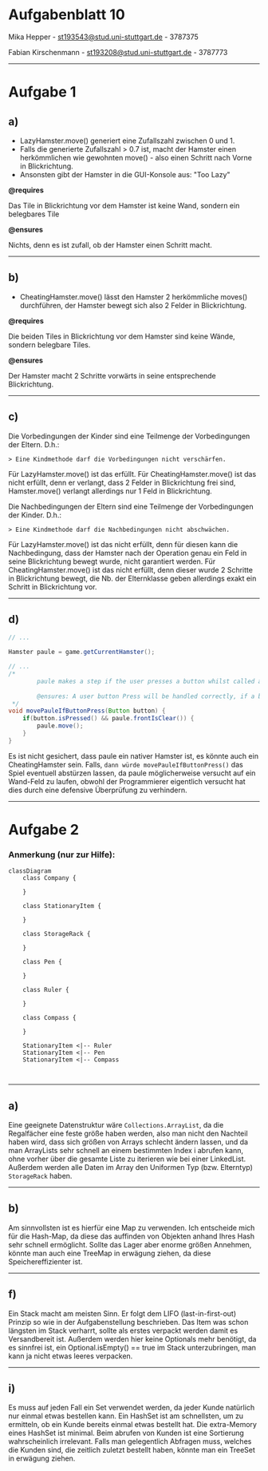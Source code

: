 # Aufgabenblatt 10
Mika Hepper - st193543@stud.uni-stuttgart.de - 3787375

Fabian Kirschenmann - st193208@stud.uni-stuttgart.de - 3787773

---

# Aufgabe 1
## a)

- LazyHamster.move() generiert eine Zufallszahl zwischen 0 und 1.
- Falls die generierte Zufallszahl > 0.7 ist, macht der Hamster einen herkömmlichen wie gewohnten move() - also einen Schritt nach Vorne in Blickrichtung.
- Ansonsten gibt der Hamster in die GUI-Konsole aus: "Too Lazy"

**@requires**

Das Tile in Blickrichtung vor dem Hamster ist keine Wand, sondern ein belegbares Tile


**@ensures**

Nichts, denn es ist zufall, ob der Hamster einen Schritt macht.

---

## b)

- CheatingHamster.move() lässt den Hamster 2 herkömmliche moves() durchführen, der Hamster bewegt sich also 2 Felder in Blickrichtung.

**@requires**

Die beiden Tiles in Blickrichtung vor dem Hamster sind keine Wände, sondern belegbare Tiles.

**@ensures**

Der Hamster macht 2 Schritte vorwärts in seine entsprechende Blickrichtung.

---

## c)

Die Vorbedingungen der Kinder sind eine Teilmenge der Vorbedingungen der Eltern.
D.h.:

    > Eine Kindmethode darf die Vorbedingungen nicht verschärfen.

Für LazyHamster.move() ist das erfüllt.
Für CheatingHamster.move() ist das nicht erfüllt, denn er verlangt, dass 2 Felder in Blickrichtung frei sind, Hamster.move() verlangt allerdings nur 1 Feld in Blickrichtung.

Die Nachbedingungen der Eltern sind eine Teilmenge der Vorbedingungen der Kinder.
D.h.:

    > Eine Kindmethode darf die Nachbedingungen nicht abschwächen.

Für LazyHamster.move() ist das nicht erfüllt, denn für diesen kann die Nachbedingung, dass der Hamster nach der Operation genau ein Feld in seine Blickrichtung bewegt wurde, nicht garantiert werden.
Für CheatingHamster.move() ist das nicht erfüllt, denn dieser wurde 2 Schritte in Blickrichtung bewegt, die Nb. der Elternklasse geben allerdings exakt ein Schritt in Blickrichtung vor.

---

## d)

```java
// ...

Hamster paule = game.getCurrentHamster();

// ...
/*
        paule makes a step if the user presses a button whilst called and if the front is Clear.
        
        @ensures: A user button Press will be handled correctly, if a button was pressed, paule might move, if there's not a wall in front.
 */
void movePauleIfButtonPress(Button button) {
    if(button.isPressed() && paule.frontIsClear()) {
        paule.move();
    }
}
```

Es ist nicht gesichert, dass paule ein nativer Hamster ist, es könnte auch ein CheatingHamster sein.
Falls, ``dann würde movePauleIfButtonPress()`` das Spiel eventuell abstürzen lassen, da paule möglicherweise versucht auf ein Wand-Feld zu laufen,
obwohl der Programmierer eigentlich versucht hat dies durch eine defensive Überprüfung zu verhindern.

---

# Aufgabe 2

### Anmerkung (nur zur Hilfe):
```mermaid
classDiagram
    class Company {
        
    }
    
    class StationaryItem {
        
    }
    
    class StorageRack {
        
    }
    
    class Pen {
        
    }
    
    class Ruler {
        
    }
    
    class Compass {
        
    }
    
    StationaryItem <|-- Ruler
    StationaryItem <|-- Pen
    StationaryItem <|-- Compass
    
    
```

---

## a)
Eine geeignete Datenstruktur wäre ``Collections.ArrayList``, da die Regalfächer eine feste größe haben werden, also man nicht den Nachteil haben wird, dass sich größen von Arrays schlecht ändern lassen, und da man ArrayLists sehr schnell an einem bestimmten Index i abrufen kann, ohne vorher über die gesamte Liste zu iterieren wie bei einer LinkedList. Außerdem werden alle Daten im Array den Uniformen Typ (bzw. Elterntyp) ``StorageRack`` haben.

---

## b)
Am sinnvollsten ist es hierfür eine Map zu verwenden. Ich entscheide mich für die Hash-Map, da diese das auffinden von Objekten anhand Ihres Hash sehr schnell ermöglicht. Sollte das Lager aber enorme größen Annehmen, könnte man auch eine TreeMap in erwägung ziehen, da diese Speichereffizienter ist.

---

## f)
Ein Stack macht am meisten Sinn. Er folgt dem LIFO (last-in-first-out) Prinzip so wie in der Aufgabenstellung beschrieben.
Das Item was schon längsten im Stack verharrt, sollte als erstes verpackt werden damit es Versandbereit ist.
Außerdem werden hier keine Optionals mehr benötigt, da es sinnfrei ist, ein Optional.isEmpty() == true im Stack unterzubringen, man kann ja nicht etwas leeres verpacken.

---

## i)
Es muss auf jeden Fall ein Set verwendet werden, da jeder Kunde natürlich nur einmal etwas bestellen kann.
Ein HashSet ist am schnellsten, um zu ermitteln, ob ein Kunde bereits einmal etwas bestellt hat.
Die extra-Memory eines HashSet ist minimal.
Beim abrufen von Kunden ist eine Sortierung wahrscheinlich irrelevant.
Falls man gelegentlich Abfragen muss, welches die Kunden sind, die zeitlich zuletzt bestellt haben, könnte man ein TreeSet in erwägung ziehen.

